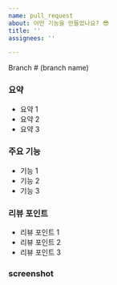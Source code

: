 ```yaml
---
name: pull_request
about: 어떤 기능을 만들었나요? 😎
title: ''
assignees: ''

---
```


Branch # (branch name)

### 요약

* 요약 1
* 요약 2
* 요약 3

### 주요 기능

* 기능 1
* 기능 2
* 기능 3

### 리뷰 포인트

* 리뷰 포인트 1
* 리뷰 포인트 2
* 리뷰 포인트 3

### screenshot
